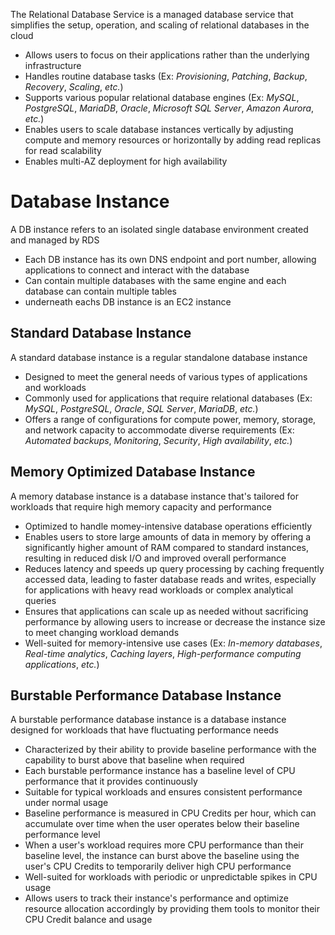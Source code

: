The Relational Database Service is a managed database service that simplifies the setup, operation, and scaling of relational databases in the cloud

* Allows users to focus on their applications rather than the underlying infrastructure
* Handles routine database tasks (Ex: *Provisioning*, *Patching*, *Backup*, *Recovery*, *Scaling*, *etc.*)
* Supports various popular relational database engines (Ex: *MySQL*, *PostgreSQL*, *MariaDB*, *Oracle*, *Microsoft SQL Server*, *Amazon Aurora*, *etc.*)
* Enables users to scale database instances vertically by adjusting compute and memory resources or horizontally by adding read replicas for read scalability
* Enables multi-AZ deployment for high availability

# Database Instance

A DB instance refers to an isolated single database environment created and managed by RDS

* Each DB instance has its own DNS endpoint and port number, allowing applications to connect and interact with the database
* Can contain multiple databases with the same engine and each database can contain multiple tables
* underneath eachs DB instance is an EC2 instance

## Standard Database Instance

A standard database instance is a regular standalone database instance 

* Designed to meet the general needs of various types of applications and workloads
* Commonly used for applications that require relational databases (Ex: *MySQL*, *PostgreSQL*, *Oracle*, *SQL Server*, *MariaDB*, *etc.*)
* Offers a range of configurations for compute power, memory, storage, and network capacity to accommodate diverse requirements (Ex: *Automated backups*, *Monitoring*, *Security*, *High availability*, *etc.*)

## Memory Optimized Database Instance

A memory database instance is a database instance that's tailored for workloads that require high memory capacity and performance 

* Optimized to handle momey-intensive database operations efficiently
* Enables users to store large amounts of data in memory by offering a significantly higher amount of RAM compared to standard instances, resulting in reduced disk I/O and improved overall performance
* Reduces latency and speeds up query processing by caching frequently accessed data, leading to faster database reads and writes, especially for applications with heavy read workloads or complex analytical queries
* Ensures that applications can scale up as needed without sacrificing performance by allowing users to increase or decrease the instance size to meet changing workload demands
* Well-suited for memory-intensive use cases (Ex: *In-memory databases*, *Real-time analytics*, *Caching layers*, *High-performance computing applications*, *etc.*)

## Burstable Performance Database Instance

A burstable performance database instance is a database instance designed for workloads that have fluctuating performance needs

* Characterized by their ability to provide baseline performance with the capability to burst above that baseline when required
* Each burstable performance instance has a baseline level of CPU performance that it provides continuously
* Suitable for typical workloads and ensures consistent performance under normal usage
* Baseline performance is measured in CPU Credits per hour, which can accumulate over time when the user operates below their baseline performance level
* When a user's workload requires more CPU performance than their baseline level, the instance can burst above the baseline using the user's CPU Credits to temporarily deliver high CPU performance
* Well-suited for workloads with periodic or unpredictable spikes in CPU usage
* Allows users to track their instance's performance and optimize resource allocation accordingly by providing them tools to monitor their CPU Credit balance and usage
